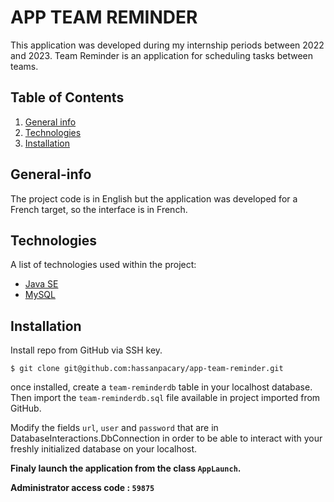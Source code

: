 # APP TEAM REMINDER
This application was developed during my internship periods between 2022 and 2023. Team Reminder is an application for scheduling tasks between teams.
## Table of Contents
1. [General info](#General-info)
2. [Technologies](#technologies)
3. [Installation](#installation)
## General-info
The project code is in English but the application was developed for a French target, so the interface is in French.
## Technologies
A list of technologies used within the project:
* [Java SE](https://openjdk.org/)
* [MySQL](https://www.mysql.com/fr/)
## Installation
Install repo from GitHub via SSH key.
```
$ git clone git@github.com:hassanpacary/app-team-reminder.git
```
once installed, create a `team-reminderdb` table in your localhost database. Then import the `team-reminderdb.sql` file available in project imported from GitHub.

Modify the fields `url`, `user` and `password` that are in DatabaseInteractions.DbConnection in order to be able to interact with your freshly initialized database on your localhost.

**Finaly launch the application from the class `AppLaunch`.**

**Administrator access code : `59875`**
